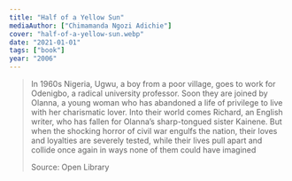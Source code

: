 ```yaml
---
title: "Half of a Yellow Sun"
mediaAuthor: ["Chimamanda Ngozi Adichie"]
cover: "half-of-a-yellow-sun.webp"
date: "2021-01-01"
tags: ["book"]
year: "2006"
---
```


> In 1960s Nigeria, Ugwu, a boy from a poor village, goes to work for Odenigbo, a radical university professor. Soon they are joined by Olanna, a young woman who has abandoned a life of privilege to live with her charismatic lover. Into their world comes Richard, an English writer, who has fallen for Olanna’s sharp-tongued sister Kainene. But when the shocking horror of civil war engulfs the nation, their loves and loyalties are severely tested, while their lives pull apart and collide once again in ways none of them could have imagined
>
> Source: Open Library
